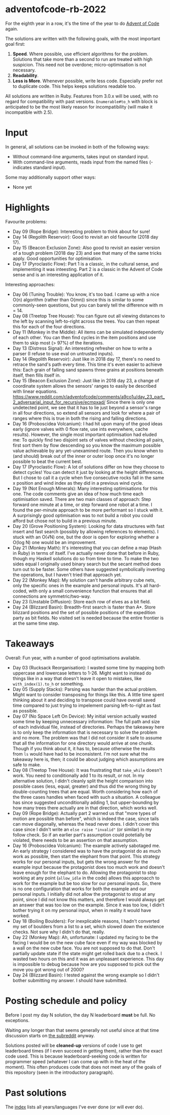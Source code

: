 # adventofcode-rb-2022

For the eighth year in a row, it's the time of the year to do [Advent of Code](http://adventofcode.com) again.

The solutions are written with the following goals, with the most important goal first:

1. **Speed**.
   Where possible, use efficient algorithms for the problem.
   Solutions that take more than a second to run are treated with high suspicion.
   This need not be overdone; micro-optimisation is not necessary.
2. **Readability**.
3. **Less is More**.
   Whenever possible, write less code.
   Especially prefer not to duplicate code.
   This helps keeps solutions readable too.

All solutions are written in Ruby.
Features from 3.0.x will be used, with no regard for compatibility with past versions.
`Enumerable#to_h` with block is anticipated to be the most likely reason for incompatibility (will make it incompatible with 2.5).

# Input

In general, all solutions can be invoked in both of the following ways:

* Without command-line arguments, takes input on standard input.
* With command-line arguments, reads input from the named files (- indicates standard input).

Some may additionally support other ways:

* None yet

# Highlights

Favourite problems:

* Day 09 (Rope Bridge): Interesting problem to think about for sure!
* Day 14 (Regolith Reservoir): Good to revisit an old favourite (2018 day 17).
* Day 15 (Beacon Exclusion Zone): Also good to revisit an easier version of a tough problem (2018 day 23) and see that many of the same tricks apply. Good opportunities for optimisation.
* Day 17 (Pyroclastic Flow): Part 1 is a classic, in the cultural sense, and implementing it was inteesting. Part 2 is a classic in the Advent of Code sense and is an interesting application of it.

Interesting approaches:

* Day 06 (Tuning Trouble): You know, it's too bad. I came up with a nice O(n) algorithm (rather than O(mn)) since this is similar to some commonly-seen questions, but you can barely tell the difference with m = 14.
* Day 08 (Treetop Tree House): You can figure out all viewing distances to the left by scanning left-to-right across the trees.
  You can then repeat this for each of the four directions.
* Day 11 (Monkey in the Middle): All items can be simulated independently of each other.
  You can then find cycles in the item positions and use them to skip most (> 97%) of the iterations.
* Day 13 (Distress Signal): An interesting refresher on how to write a parser (I refuse to use eval on untrusted inputs).
* Day 14 (Regolith Reservoir): Just like in 2018 day 17, there's no need to retrace the sand's path every time.
  This time it's even easier to achieve this:
  Each grain of falling sand spawns three grains at positions beneath itself, then fills itself in.
* Day 15 (Beacon Exclusion Zone): Just like in 2018 day 23, a change of coordinate system allows the sensors' ranges to easily be described with linear equations.
  https://www.reddit.com/r/adventofcode/comments/a9co1u/day_23_part_2_adversarial_input_for_recursive/ecmpxad/
  Since there is only one undetected point, we see that it has to lie just beyond a sensor's range in all four directions, so extend all sensors and look for where a pair of ranges where this is true in both the rising and falling directions.
* Day 16 (Proboscidea Volcanium): I had hit upon many of the good ideas early (ignore valves with 0 flow rate, use ints everywhere, cache results).
  However, the single most important optimisation had eluded me:
  To quickly find two disjoint sets of valves without checking all pairs, first sort them by flow descending so you know the maximum possible value achievable by any yet-unexamined route.
  Then you know when to (and should) break out of the inner or outer loop once it's no longer possible to beat the current best.
* Day 17 (Pyroclastic Flow): A lot of solutions differ on how they choose to detect cycles!
  You can detect it just by looking at the height differences.
  But I chose to call it a cycle when five consecutive rocks fall in the same x position and wind index as they did in a previous wind cycle.
* Day 19 (Not Enough Minerals): Many interesting optimisations for this one.
  The code comments give an idea of how much time each optimisation saved.
  There are two main classes of approach:
  Step forward one minute at a time, or step forward one robot at a time.
  I found the per-minute approach to be more performant so I stuck with it.
  A surprisingly good optimisation was to not build a robot you could afford but chose not to build in a previous minute.
* Day 20 (Grove Positioning System): Looking for data structures with fast insert and fast search (possibly by allowing references to elements).
  I stuck with an O(√N) one, but the door is open for exploring whether a O(log N) one would be an improvement.
* Day 21 (Monkey Math): It's interesting that you can define a map (Hash in Ruby) in terms of itself.
  I've actually never done that before in Ruby, though my Haskell solutions do so from time to time.
  To make the two sides equal I originally used binary search but the secant method does turn out to be faster.
  Some others have suggested symbolically inverting the operations, but I haven't tried that approach yet.
* Day 22 (Monkey Map): My solution can't handle arbitrary cube nets, only the specific ones in the example and personal inputs.
  It's all hard-coded, with only a small convenience function that ensures that all connections are symmetric/two-way.
* Day 23 (Unstable Diffusion): Store each row of elves as a bit field.
* Day 24 (Blizzard Basin): Breadth-first search is faster than A\*.
  Store blizzard positions and the set of possible positions of the expedition party as bit fields.
  No visited set is needed because the entire frontier is at the same time step.

# Takeaways

Overall: Fun year, with a number of good optimisations available.

* Day 03 (Rucksack Reorganisation): I wasted some time by mapping both uppercase and lowercase letters to 1-26.
  Might want to instead do things like in a way that doesn't leave it open to mistakes, like `with_index(1).to_h` or something.
* Day 05 (Supply Stacks): Parsing was harder than the actual problem.
  Might want to consider transposing for things like this.
  A little time spent thinking about it and deciding to transpose could have overall saved time compared to just trying to impelement parsing left-to-right as fast as possible.
* Day 07 (No Space Left On Device): My initial version actually wasted some time by keeping unnecessary information: The full path and size of each individual file, instead of directories.
  Perhaps the takeaway here is to only keep the information that is necessary to solve the problem and no more.
  The problem was that I did not consider it safe to assume that all the information for one directory would arrive at one chunk.
  Though if you think about it, it has to, because otherwise the results from `ls` would have had to be inconsistent.
  I'm not sure what the takeaway here is, then; it could be about judging which assumptions are safe to make.
* Day 08 (Treetop Tree House): It was frustrating that `take_while` doesn't work.
  You need to conditionally add 1 to its result, or not.
  In my alternative solution, I didn't cleanly split the height comparison into possible cases (less, equal, greater) and thus did the wrong thing by double-counting trees that are equal.
  Worth considering how each of the three cases handles when faced with such a situation.
  A colleague has since suggested unconditionally adding 1, but upper-bounding by how many trees there actually are in that direction, which works well.
* Day 09 (Rope Bridge): Actually part 2 warned us that "more types of motion are possible than before", which is indeed the case, since tails can move diagonally, whereas the head never does.
  I didn't cover this case since I didn't write an `else raise "invalid"` (or similar) in my follow check.
  So if an earlier part's assumption could potetially be violated, there needs to be an assertion on that assumption.
* Day 16 (Proboscidea Volcanium): The example actively sabotaged me.
  An early strategy I considered was to have the protagonist do as much work as possible, then start the elephant from that point.
  This strategy works for our personal inputs, but gets the wrong answer for the example input because the protagonist does too much work and doesn't leave enough for the elephant to do.
  Allowing the protagonist to stop working at any point (`allow_idle` in the code) allows this approacch to work for the example but be too slow for our personal inputs.
  So, there is no one configuration that works for both the example and our personal inputs.
  I initially did not allow the protagonist to stop at any point, since I did not know this matters, and therefore I would always get an answer that was too low on the example.
  Since it was too low, I didn't bother trying it on my personal input, when in reality it would have worked.
* Day 18 (Boiling Boulders): For inexplicable reasons, I hadn't converted my set of boulders from a list to a set, which slowed down the existence checks.
  Not sure why I didn't do that, really.
* Day 22 (Monkey Map): Ah, unfortunate: I updated my facing to be the facing I would be on the new cube face even if my way was blocked by a wall on the new cube face. You are not supposed to do that. Don't partially update state if the state might get rolled back due to a check. I wasted two hours on this and it was an unpleasant experience. This day is impossible to debug because how are you supposed to pick out the move you got wrong out of 2000?
* Day 24 (Blizzard Basin): I tested against the wrong example so I didn't bother submitting my answer. I should have submitted.

# Posting schedule and policy

Before I post my day N solution, the day N leaderboard **must** be full.
No exceptions.

Waiting any longer than that seems generally not useful since at that time discussion starts on [the subreddit](https://www.reddit.com/r/adventofcode) anyway.

Solutions posted will be **cleaned-up** versions of code I use to get leaderboard times (if I even succeed in getting them), rather than the exact code used.
This is because leaderboard-seeking code is written for programmer speed (whatever I can come up with in the heat of the moment).
This often produces code that does not meet any of the goals of this repository (seen in the introductory paragraph).

# Past solutions

The [index](https://github.com/petertseng/adventofcode-common/blob/master/index.md) lists all years/languages I've ever done (or will ever do).
